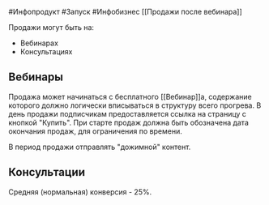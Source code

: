 #Инфопродукт #Запуск #Инфобизнес 
[[Продажи после вебинара]]

Продажи могут быть на:
- Вебинарах
- Консультациях

## Вебинары
Продажа может начинаться с бесплатного [[Вебинар]]а, содержание которого должно логически вписываться в структуру всего прогрева.
В день продажи подписчикам предоставляется ссылка на страницу с кнопкой "Купить".
При старте продаж должна быть обозначена дата окончания продаж, для ограничения по времени.

В период продажи отправлять "дожимной" контент.

## Консультации
Средняя (нормальная) конверсия - 25%.